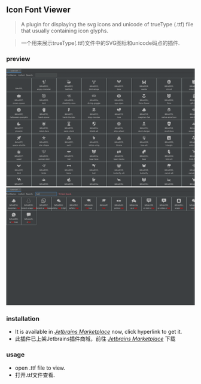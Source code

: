 ## Icon Font Viewer

> A plugin for displaying the svg icons and unicode of trueType (.ttf) file that usually containing icon glyphs.

> 一个用来展示trueType(.ttf)文件中的SVG图标和unicode码点的插件.
### preview
![img.png](docs/1665852262349.png)
![img.png](docs/1665852309323.png)

### installation
- It is available in *[Jetbrains Marketplace](https://plugins.jetbrains.com/plugin/19274-icon-font-viewer)* now, click hyperlink to get it.
- 此插件已上架Jetbrains插件商城，前往 *[Jetbrains Marketplace](https://plugins.jetbrains.com/plugin/19274-icon-font-viewer)* 下载
### usage
- open .ttf file to view.
- 打开.ttf文件查看.

